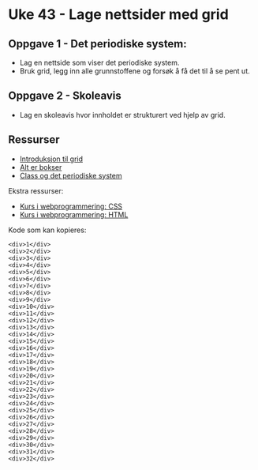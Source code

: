# Uke 43 - Lage nettsider med grid


## Oppgave 1 - Det periodiske system:
- Lag en nettside som viser det periodiske system.
- Bruk grid, legg inn alle grunnstoffene og forsøk å få det til å se pent ut.

## Oppgave 2 - Skoleavis

- Lag en skoleavis hvor innholdet er strukturert ved hjelp av grid.

## Ressurser
- [Introduksjon til grid](https://scrimba.com/p/pGQrYTk/cKzPbfE)
- [Alt er bokser](https://scrimba.com/p/pGQrYTk/ceDV9HN)
- [Class og det periodiske system](https://scrimba.com/p/pGQrYTk/cGP8NHv)


Ekstra ressurser:
- [Kurs i webprogrammering: CSS](https://scrimba.com/playlist/pGQrYTk)
- [Kurs i webprogrammering: HTML](https://scrimba.com/playlist/pa3ezuy)

Kode som kan kopieres:
```
<div>1</div>
<div>2</div>
<div>3</div>
<div>4</div>
<div>5</div>
<div>6</div>
<div>7</div>
<div>8</div>
<div>9</div>
<div>10</div>
<div>11</div>
<div>12</div>
<div>13</div>
<div>14</div>
<div>15</div>
<div>16</div>
<div>17</div>
<div>18</div>
<div>19</div>
<div>20</div>
<div>21</div>
<div>22</div>
<div>23</div>
<div>24</div>
<div>25</div>
<div>26</div>
<div>27</div>
<div>28</div>
<div>29</div>
<div>30</div>
<div>31</div>
<div>32</div>
```
